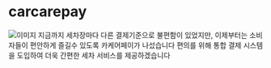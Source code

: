 # carcarepay


![이미지](https://prod-files-secure.s3.us-west-2.amazonaws.com/803ba282-c694-4f93-afbb-a3f62f6ff4a6/b797ff3a-a3cc-44bd-8707-c86a7c870b8e/Untitled.png)
 지금까지 세차장마다 다른 결제기준으로 불편함이 있었지만,
이제부터는 소비자들이 편안하게 즐길수 있도록 카케어페이가 나섰습니다
편의를 위해 통합 결제 시스템을 도입하여 더욱 간편한 세차 서비스를 제공하겠습니다





